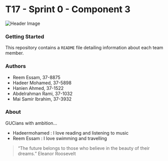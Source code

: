 ﻿# T17 - Sprint 0 - Component 3
![Header Image](https://images.pexels.com/photos/163130/keyboard-black-notebook-input-163130.jpeg?w=1260&h=750&auto=compress&cs=tinysrgb)

### Getting Started
This repository contains a `README` file detailing information about each team member.

### Authors
* Reem Essam, 37-8875
* Hadeer Mohamed, 37-5898
* Hanien Ahmed, 37-1522
* Abdelrahman Rami, 37-1032
* Mai Samir Ibrahim, 37-3932

### About
GUCians with ambition...

* Hadeermohamed : I love reading and listening to music 
* Reem Essam : I love swimming and travelling 
 


> “The future belongs to those who believe in the beauty of their dreams.” Eleanor Roosevelt

 
